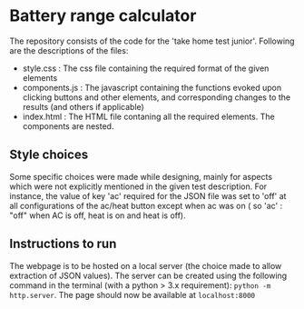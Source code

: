 # Battery range calculator
The repository consists of the code for the 'take home test junior'. Following are the descriptions of the files:
- style.css : The css file containing the required format of the given elements
- components.js : The javascript containing the functions evoked upon clicking buttons and other elements, and corresponding changes to the results (and others if applicable)
- index.html : The HTML file contaning all the required elements. The components are nested. 

## Style choices
Some specific choices were made while designing, mainly for aspects which were not explicitly mentioned in the given test description. For instance, the value of key 'ac' required for the JSON file was set to 'off' at all configurations of the ac/heat button except when ac was on ( so 'ac' : "off" when AC is off, heat is on and heat is off). 

## Instructions to run
The webpage is to be hosted on a local server (the choice made to allow extraction of JSON values). The server can be created using the following command in the terminal (with a python > 3.x requirement):
```python -m http.server```.
The page should now be available at ```localhost:8000```




